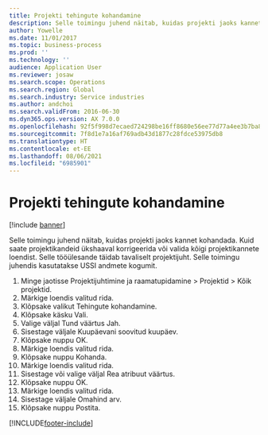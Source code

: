 ```yaml
---
title: Projekti tehingute kohandamine
description: Selle toimingu juhend näitab, kuidas projekti jaoks kannet kohandada.
author: Yowelle
ms.date: 11/01/2017
ms.topic: business-process
ms.prod: ''
ms.technology: ''
audience: Application User
ms.reviewer: josaw
ms.search.scope: Operations
ms.search.region: Global
ms.search.industry: Service industries
ms.author: andchoi
ms.search.validFrom: 2016-06-30
ms.dyn365.ops.version: AX 7.0.0
ms.openlocfilehash: 92f5f998d7ecaed724298be16ff8680e56ee77d77a4ee3b7ba83fa5a8a1a4787
ms.sourcegitcommit: 7f8d1e7a16af769adb43d1877c28fdce53975db8
ms.translationtype: HT
ms.contentlocale: et-EE
ms.lasthandoff: 08/06/2021
ms.locfileid: "6985901"
---
```

# <a name="adjust-project-transactions"></a>Projekti tehingute kohandamine

[!include [banner](../../includes/banner.md)]

Selle toimingu juhend näitab, kuidas projekti jaoks kannet kohandada. Kuid saate projektikandeid ükshaaval korrigeerida või valida kõigi projektikannete loendist. Selle tööülesande täidab tavaliselt projektijuht. Selle toimingu juhendis kasutatakse USSI andmete kogumit.

1. Minge jaotisse Projektijuhtimine ja raamatupidamine > Projektid > Kõik projektid. 
2. Märkige loendis valitud rida. 
3. Klõpsake valikut Tehingute kohandamine. 
4. Klõpsake käsku Vali. 
5. Valige väljal Tund väärtus Jah. 
6. Sisestage väljale Kuupäevani soovitud kuupäev. 
7. Klõpsake nuppu OK. 
8. Märkige loendis valitud rida. 
9. Klõpsake nuppu Kohanda. 
10. Märkige loendis valitud rida. 
11. Sisestage või valige väljal Rea atribuut väärtus. 
12. Klõpsake nuppu OK. 
13. Märkige loendis valitud rida. 
14. Sisestage väljale Omahind arv. 
15. Klõpsake nuppu Postita. 


[!INCLUDE[footer-include](../../includes/footer-banner.md)]